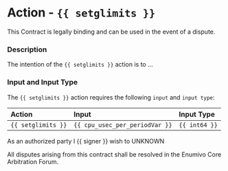 # Action - `{{ setglimits }}`

This Contract is legally binding and can be used in the event of a dispute. 

### Description

The intention of the `{{ setglimits }}` action is to ... 

### Input and Input Type

The `{{ setglimits }}` action requires the following `input` and `input type`:

| Action | Input | Input Type |
|:--|:--|:--|
| `{{ setglimits }}` | `{{ cpu_usec_per_periodVar }}` | `{{ int64 }}` |

As an authorized party I {{ signer }} wish to UNKNOWN

All disputes arising from this contract shall be resolved in the Enumivo Core Arbitration Forum. 

